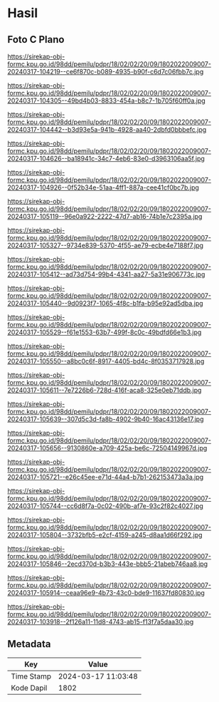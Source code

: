 # Hasil

## Foto C Plano

https://sirekap-obj-formc.kpu.go.id/98dd/pemilu/pdpr/18/02/02/20/09/1802022009007-20240317-104219--ce6f870c-b089-4935-b90f-c6d7c06fbb7c.jpg

https://sirekap-obj-formc.kpu.go.id/98dd/pemilu/pdpr/18/02/02/20/09/1802022009007-20240317-104305--49bd4b03-8833-454a-b8c7-1b705f60ff0a.jpg

https://sirekap-obj-formc.kpu.go.id/98dd/pemilu/pdpr/18/02/02/20/09/1802022009007-20240317-104442--b3d93e5a-941b-4928-aa40-2dbfd0bbbefc.jpg

https://sirekap-obj-formc.kpu.go.id/98dd/pemilu/pdpr/18/02/02/20/09/1802022009007-20240317-104626--ba18941c-34c7-4eb6-83e0-d3963106aa5f.jpg

https://sirekap-obj-formc.kpu.go.id/98dd/pemilu/pdpr/18/02/02/20/09/1802022009007-20240317-104926--0f52b34e-51aa-4ff1-887a-cee41cf0bc7b.jpg

https://sirekap-obj-formc.kpu.go.id/98dd/pemilu/pdpr/18/02/02/20/09/1802022009007-20240317-105119--96e0a922-2222-47d7-ab16-74b1e7c2395a.jpg

https://sirekap-obj-formc.kpu.go.id/98dd/pemilu/pdpr/18/02/02/20/09/1802022009007-20240317-105327--9734e839-5370-4f55-ae79-ecbe4e7188f7.jpg

https://sirekap-obj-formc.kpu.go.id/98dd/pemilu/pdpr/18/02/02/20/09/1802022009007-20240317-105412--ad73d754-99b4-4341-aa27-5a31e906773c.jpg

https://sirekap-obj-formc.kpu.go.id/98dd/pemilu/pdpr/18/02/02/20/09/1802022009007-20240317-105440--9d0923f7-1065-4f8c-b1fa-b95e92ad5dba.jpg

https://sirekap-obj-formc.kpu.go.id/98dd/pemilu/pdpr/18/02/02/20/09/1802022009007-20240317-105529--f61e1553-63b7-499f-8c0c-49bdfd66e1b3.jpg

https://sirekap-obj-formc.kpu.go.id/98dd/pemilu/pdpr/18/02/02/20/09/1802022009007-20240317-105550--a8bc0c6f-8917-4405-bd4c-8f0353717928.jpg

https://sirekap-obj-formc.kpu.go.id/98dd/pemilu/pdpr/18/02/02/20/09/1802022009007-20240317-105611--7e7226b6-728d-416f-aca8-325e0eb71ddb.jpg

https://sirekap-obj-formc.kpu.go.id/98dd/pemilu/pdpr/18/02/02/20/09/1802022009007-20240317-105639--307d5c3d-fa8b-4902-9b40-16ac43136e17.jpg

https://sirekap-obj-formc.kpu.go.id/98dd/pemilu/pdpr/18/02/02/20/09/1802022009007-20240317-105656--9130860e-a709-425a-be6c-72504149967d.jpg

https://sirekap-obj-formc.kpu.go.id/98dd/pemilu/pdpr/18/02/02/20/09/1802022009007-20240317-105721--e26c45ee-e71d-44a4-b7b1-262153473a3a.jpg

https://sirekap-obj-formc.kpu.go.id/98dd/pemilu/pdpr/18/02/02/20/09/1802022009007-20240317-105744--cc6d8f7a-0c02-490b-af7e-93c2f82c4027.jpg

https://sirekap-obj-formc.kpu.go.id/98dd/pemilu/pdpr/18/02/02/20/09/1802022009007-20240317-105804--3732bfb5-e2cf-4159-a245-d8aa1d66f292.jpg

https://sirekap-obj-formc.kpu.go.id/98dd/pemilu/pdpr/18/02/02/20/09/1802022009007-20240317-105846--2ecd370d-b3b3-443e-bbb5-21abeb746aa8.jpg

https://sirekap-obj-formc.kpu.go.id/98dd/pemilu/pdpr/18/02/02/20/09/1802022009007-20240317-105914--ceaa96e9-4b73-43c0-bde9-11637fd80830.jpg

https://sirekap-obj-formc.kpu.go.id/98dd/pemilu/pdpr/18/02/02/20/09/1802022009007-20240317-103918--2f126a11-11d8-4743-ab15-f13f7a5daa30.jpg


## Metadata

| Key        | Value               |
| ---------- | ------------------- |
| Time Stamp | 2024-03-17 11:03:48 |
| Kode Dapil | 1802                |



